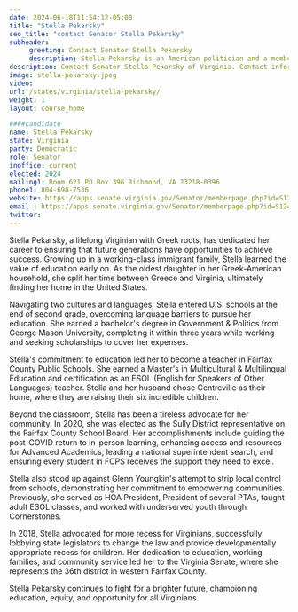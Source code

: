 ```yaml
---
date: 2024-06-18T11:54:12-05:00
title: "Stella Pekarsky"
seo_title: "contact Senator Stella Pekarsky"
subheader:
     greeting: Contact Senator Stella Pekarsky
     description: Stella Pekarsky is an American politician and a member of the Democratic Party. She serves in the Virginia State Senate, representing District 36, and assumed office on January 10, 2024.
description: Contact Senator Stella Pekarsky of Virginia. Contact information for Stella Pekarsky includes email address, phone number, and mailing address.
image: stella-pekarsky.jpeg
video:
url: /states/virginia/stella-pekarsky/
weight: 1
layout: course_home

####candidate
name: Stella Pekarsky
state: Virginia
party: Democratic
role: Senator
inoffice: current
elected: 2024
mailing1: Room 621 PO Box 396 Richmond, VA 23218-0396
phone1: 804-698-7536
website: https://apps.senate.virginia.gov/Senator/memberpage.php?id=S124/
email : https://apps.senate.virginia.gov/Senator/memberpage.php?id=S124/
twitter: 
---
```

Stella Pekarsky, a lifelong Virginian with Greek roots, has dedicated her career to ensuring that future generations have opportunities to achieve success. Growing up in a working-class immigrant family, Stella learned the value of education early on. As the oldest daughter in her Greek-American household, she split her time between Greece and Virginia, ultimately finding her home in the United States.

Navigating two cultures and languages, Stella entered U.S. schools at the end of second grade, overcoming language barriers to pursue her education. She earned a bachelor's degree in Government & Politics from George Mason University, completing it within three years while working and seeking scholarships to cover her expenses.

Stella's commitment to education led her to become a teacher in Fairfax County Public Schools. She earned a Master's in Multicultural & Multilingual Education and certification as an ESOL (English for Speakers of Other Languages) teacher. Stella and her husband chose Centreville as their home, where they are raising their six incredible children.

Beyond the classroom, Stella has been a tireless advocate for her community. In 2020, she was elected as the Sully District representative on the Fairfax County School Board. Her accomplishments include guiding the post-COVID return to in-person learning, enhancing access and resources for Advanced Academics, leading a national superintendent search, and ensuring every student in FCPS receives the support they need to excel.

Stella also stood up against Glenn Youngkin's attempt to strip local control from schools, demonstrating her commitment to empowering communities. Previously, she served as HOA President, President of several PTAs, taught adult ESOL classes, and worked with underserved youth through Cornerstones.

In 2018, Stella advocated for more recess for Virginians, successfully lobbying state legislators to change the law and provide developmentally appropriate recess for children. Her dedication to education, working families, and community service led her to the Virginia Senate, where she represents the 36th district in western Fairfax County.

Stella Pekarsky continues to fight for a brighter future, championing education, equity, and opportunity for all Virginians.

